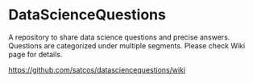 # DataScienceQuestions

A repository to share data science questions and precise answers. Questions are categorized under multiple segments.
Please check Wiki page for details.

https://github.com/satcos/datasciencequestions/wiki
